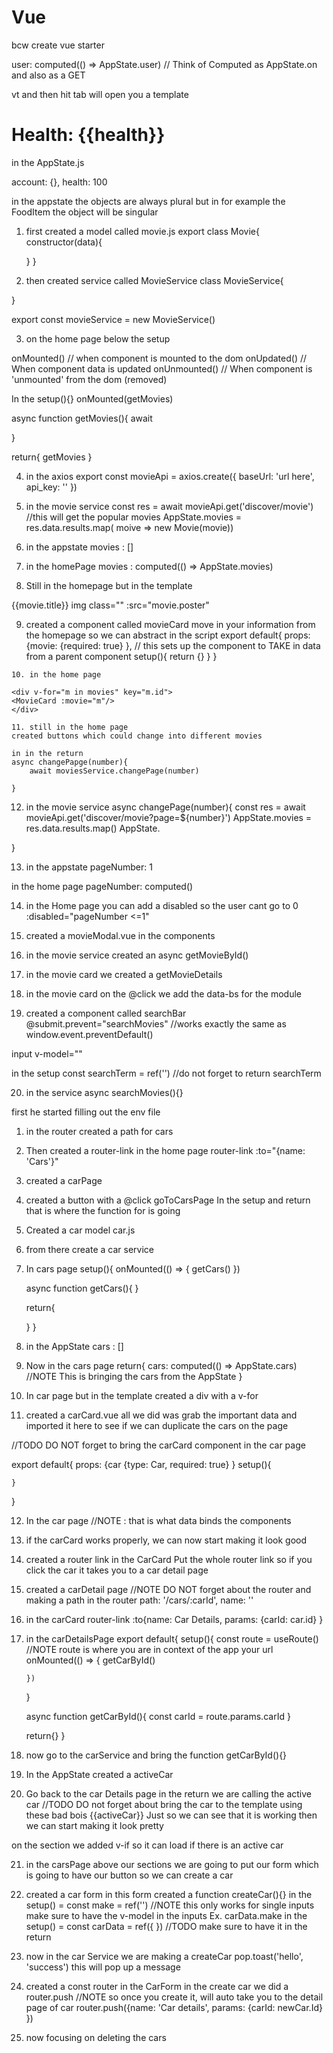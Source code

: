 # Vue


<!-- SECTION 9/11 -->

bcw create vue starter 

user: computed(() => AppState.user)
// Think of Computed as AppState.on and also as a GET

vt and then hit tab will open you a template 


<h1> Health: <span>{{health}}</span></h1>


in the AppState.js

account: {},
health: 100


in the appstate the objects are always plural but in for example the FoodItem the object will be singular



<!-- SECTION 9/12 -->

1. first created a model called movie.js
export class Movie{
    constructor(data){

    }
}


2. then created service called MovieService
 class MovieService{

 }

 export const movieService = new MovieService()


 3. on the home page below the setup
 <!-- NOTE Vue LifeCycle Hooks -->
onMounted() // when component is mounted to the dom
onUpdated() // When component data is updated
onUnmounted() // When component is 'unmounted' from the dom (removed)
 
In the setup(){}
onMounted(getMovies)

async function getMovies(){
    await 

}

return{
    getMovies
}

4. in the axios
export const movieApi = axios.create({
    baseUrl: 'url here',
    api_key: ''
})


5. in the movie service
 const res = await movieApi.get('discover/movie') //this will get the popular movies
 AppState.movies = res.data.results.map( moive => new Movie(movie))

 6. in the appstate
  movies : []

  7. in the homePage
  movies : computed(() => AppState.movies)

  8. Still in the homepage but in the template
  <div v-for="movie in movies" :key="movie.id">
  {{movie.title}}
  img class="" :src="movie.poster"
  </div>


  9. created a component called movieCard
    move in your information from the homepage so we can abstract
    in the script
    export default{
        props:{movie: {required: true} }, // this sets up the component to TAKE in data from a parent component
        setup(){
            return {}
        }
    }

    10. in the home page

    <div v-for="m in movies" key="m.id">
    <MovieCard :movie="m"/>
    </div>

    11. still in the home page
    created buttons which could change into different movies 

    in in the return
    async changePapge(number){
        await moviesService.changePage(number)
        
    }

12. in the movie service
async changePage(number){
    const res = await movieApi.get('discover/movie?page=${number}')
    AppState.movies = res.data.results.map()
    AppState.

}

13. in the appstate
pageNumber: 1

in the home page
pageNumber: computed()

14. in the Home page you can add a disabled so the user cant go to 0
:disabled="pageNumber <=1" 

15. created a movieModal.vue in the components


16. in the movie service
created an async getMovieById()

17. in the movie card we created a getMovieDetails

18. in the movie card
on the @click we add the data-bs for the module

19. created a component called searchBar
@submit.prevent="searchMovies"  //works exactly the same as window.event.preventDefault()

input v-model=""

in the setup 
const searchTerm = ref('')  //do not forget to return searchTerm

20. in the service
async searchMovies(){}


<!-- SECTION 9/13 -->

first he started filling out the env file

1. in the router created a path for cars


2. Then created a router-link in the home page
router-link :to="{name: 'Cars'}"

3. created a carPage 

4. created a button with a @click goToCarsPage 
    In the setup and return that is where the function for is going

5. Created a car model car.js

6. from there create a car service





7. In cars page 
setup(){
    onMounted(() => {
        getCars()
    })


    async function getCars(){
    }

    return{

    }
}

8. in the AppState
cars : []

9. Now in the cars page
return{
    cars: computed(() => AppState.cars)     //NOTE This is bringing the cars from the AppState
}

10. In car page but in the template
created a div with a v-for 

11. created a carCard.vue
all we did was grab the important data and imported it here to see if we can duplicate the cars on the page

//TODO DO NOT forget to bring the carCard component in the car page

export default{
    props: {car {type: Car, required: true} }
    setup(){

    }
}

12. In the car page 
<carCard :car="car"/> //NOTE : that is what data binds the components 

13. if the carCard works properly, we can now start making it look good 

14. created a router link in the CarCard 
Put the whole router link so if you click the car it takes you to a car detail page

15. created a carDetail page
//NOTE DO NOT forget about the router and making a path
in the router
path: '/cars/:carId',
name: ''

16. in the carCard
router-link :to{name: Car Details, params: {carId: car.id} }

17. in the carDetailsPage
export default{
    setup(){
        const route = useRoute()    //NOTE route is where you are in context of the app your url
        onMounted(() => {
            getCarById()

        })
    }

    async function getCarById(){
        const carId = route.params.carId
    }

    return{}
}

18. now go to the carService and bring the function getCarById(){}

19. In the AppState 
created a activeCar

20. Go back to the car Details page
in the return
we are calling the active car
//TODO DO not forget about bring the car to the template using these bad bois
{{activeCar}}  Just so we can see that it is working then we can start making it look pretty

on the section we added v-if so it can load if there is an active car

21. in the carsPage above our sections
we are going to put our form which is going to have our button so we can create a car

22. created a car form
in this form created a function createCar(){}
in the setup() = const make = ref('') //NOTE this only works for single inputs
make sure to have the v-model in the inputs Ex. carData.make
in the setup() = const carData = ref({ }) //TODO make sure to have it in the return

23. now in the car Service we are making a createCar
pop.toast('hello', 'success') this will pop up a message 



24. created a const router in the CarForm
in the create car we did a router.push //NOTE so once you create it, will auto take you to the detail page of car
router.push({name: 'Car details', params: {carId: newCar.Id} })


25. now focusing on deleting the cars
